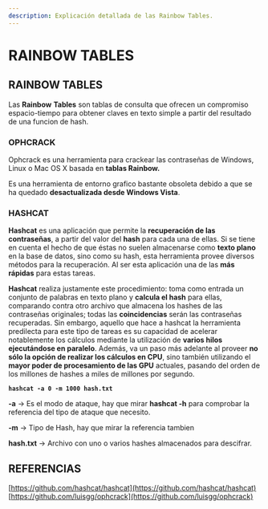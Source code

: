 ```yaml
---
description: Explicación detallada de las Rainbow Tables.
---
```


# RAINBOW TABLES

## **RAINBOW TABLES**

Las **Rainbow** **Tables** son tablas de consulta que ofrecen un compromiso espacio-tiempo para obtener claves en texto simple a partir del resultado de una funcion de hash.

###  **OPHCRACK**

Ophcrack es una herramienta para crackear las contraseñas de Windows, Linux o Mac OS X basada en **tablas Rainbow.**

 Es una herramienta de entorno grafico bastante obsoleta debido a que se ha quedado **desactualizada desde Windows Vista**.

###  **HASHCAT**

**Hashcat** es una aplicación que permite la **recuperación de las contraseñas**, a partir del valor del **hash** para cada una de ellas. Si se tiene en cuenta el hecho de que éstas no suelen almacenarse como **texto plano** en la base de datos, sino como su hash, esta herramienta provee diversos métodos para la recuperación. Al ser esta aplicación una de las **más rápidas** para estas tareas.

**Hashcat** realiza justamente este procedimiento: toma como entrada un conjunto de palabras en texto plano y **calcula el hash** para ellas, comparando contra otro archivo que almacena los hashes de las contraseñas originales; todas las **coincidencias** serán las contraseñas recuperadas. Sin embargo, aquello que hace a hashcat la herramienta predilecta para este tipo de tareas es su capacidad de acelerar notablemente los cálculos mediante la utilización de **varios hilos ejecutándose en paralelo**. Además, va un paso más adelante al proveer **no sólo la opción de realizar los cálculos en CPU**, sino también utilizando el **mayor poder de procesamiento de las GPU** actuales, pasando del orden de los millones de hashes a miles de millones por segundo.

 **`hashcat -a 0 -m 1000 hash.txt`**

 **-a** → Es el modo de ataque, hay que mirar **hashcat -h** para comprobar la referencia del tipo de ataque que necesito.

 **-m** → Tipo de Hash, hay que mirar la referencia tambien

 **hash.txt** → Archivo con uno o varios hashes almacenados para descifrar.

## REFERENCIAS

[https://github.com/hashcat/hashcat](https://github.com/hashcat/hashcat)  
[https://github.com/luisgg/ophcrack](https://github.com/luisgg/ophcrack)

